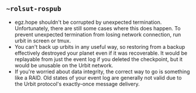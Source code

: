 ## `~rolsut-rospub`
- egz.hope shouldn't be corrupted by unexpected termination. Unfortunately, there are still some cases where this does happen. To prevent unexpected termination from losing network connection, run urbit in screen or tmux.
- You can't back up urbits in any useful way, so restoring from a backup effectively destroyed your planet even if it was recoverable. It would be replayable from just the event log if you deleted the checkpoint, but it would be unusable on the Urbit network.
- If you're worried about data integrity, the correct way to go is something like a RAID. Old states of your event log are generally not valid due to the Urbit protocol's exactly-once message delivery.